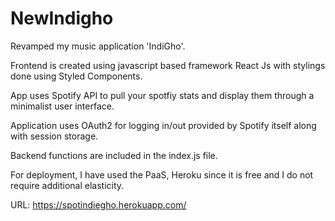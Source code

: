 # NewIndigho

Revamped my music application 'IndiGho'.

Frontend is created using javascript based framework React Js with stylings done using Styled Components. 

App uses Spotify API to pull your spotfiy stats and display them through a minimalist user interface. 

Application uses OAuth2 for logging in/out provided by Spotify itself along with session storage. 

Backend functions are included in the index.js file. 

For deployment, I have used the PaaS, Heroku since it is free and I do not require additional elasticity. 


URL: https://spotindiegho.herokuapp.com/
